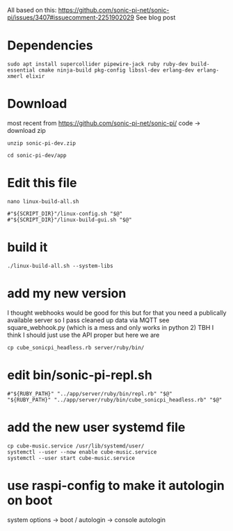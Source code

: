 All based on this: https://github.com/sonic-pi-net/sonic-pi/issues/3407#issuecomment-2251902029
See blog post

# Dependencies

    sudo apt install supercollider pipewire-jack ruby ruby-dev build-essential cmake ninja-build pkg-config libssl-dev erlang-dev erlang-xmerl elixir

# Download 
most recent from https://github.com/sonic-pi-net/sonic-pi/
code -> download zip

    unzip sonic-pi-dev.zip 

    cd sonic-pi-dev/app

# Edit this file

    nano linux-build-all.sh

    #"${SCRIPT_DIR}"/linux-config.sh "$@"
    #"${SCRIPT_DIR}"/linux-build-gui.sh "$@"

# build it

    ./linux-build-all.sh --system-libs

# add my new version
I thought webhooks would be good for this
but for that you need a publically available server
so I pass cleaned up data via MQTT
see square_webhook.py (which is a mess and only works in python 2)
TBH I think I should just use the API proper but here we are

    cp cube_sonicpi_headless.rb server/ruby/bin/

# edit bin/sonic-pi-repl.sh

    #"${RUBY_PATH}" "../app/server/ruby/bin/repl.rb" "$@"
    "${RUBY_PATH}" "../app/server/ruby/bin/cube_sonicpi_headless.rb" "$@"

# add the new user systemd file

    cp cube-music.service /usr/lib/systemd/user/
    systemctl --user --now enable cube-music.service 
    systemctl --user start cube-music.service

# use raspi-config to make it autologin on boot

system options -> boot / autologin -> console autologin

